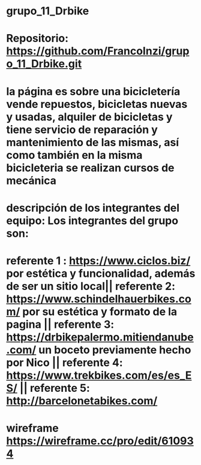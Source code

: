 # grupo_11_Drbike
# Repositorio: https://github.com/FrancoInzi/grupo_11_Drbike.git
# la página es sobre una bicicletería vende repuestos, bicicletas nuevas y usadas, alquiler de bicicletas y tiene servicio de reparación y mantenimiento de las mismas, así como también en la misma bicicleteria se realizan cursos de mecánica 
# descripción de los integrantes del equipo: Los integrantes del grupo son:
<!-- 
★ Nicolas Descalzo es de Buenos Aires, Argentina. Es emprendedor del area de ciclismo, tiene 44 años. 
★ Santino Russo, de Buenos Aires, Argentina. Tiene 18 años y es estudiante.
★ Franco Inzirilo, es oriundo de Mendoza, Argentina. Tiene 30 años y es comunicador social y delivery.
★ Maria Guadalupe Rodriguez Frosi, tiene 33 años, es de Cordoba, Argentina. Es Tecnica Universitaria en Industrias Alimentarias.
★Yediz Callejas
-->
# referente 1 : https://www.ciclos.biz/ por estética y funcionalidad, además de ser un sitio local|| referente 2: https://www.schindelhauerbikes.com/ por su estética y formato de la pagina || referente 3: https://drbikepalermo.mitiendanube.com/ un boceto previamente hecho por Nico || referente 4: https://www.trekbikes.com/es/es_ES/ || referente 5: http://barcelonetabikes.com/
# wireframe https://wireframe.cc/pro/edit/610934

<!--  Entregable: Wireframe digital o analógico de las siguientes secciones del sitio:
● Home =    https://wireframe.cc/pro/pp/e43b91ea2610934
● Detalle de producto = 
● Carrito de compras 
● Formulario de registro
● Formulario de login = 
Tip: les recomendamos crear la carpeta wireframes para incluir este contenido.
Entregable (Opcional): Boceto o diseño del sitio incluyendo.
● Logo 
● Colores
● Tipografías
Tip: les recomendamos crear la carpeta design para incluir este contenido.

> Resumen de entregables
★ URL del repositorio con todos los colaboradores agregados.
★ Archivo README.md con:
○ Temática del sitio y público objetivo.
○ Listado de al menos 5 referentes.
★ Wireframe de las siguientes páginas:
○ Home
○ Detalle de producto
○ Carrito de compras
○ Formulario de registro
○ Formulario de login
★ Opcional: Boceto o diseño gráfico del sitio (logo, colores, tipografías, etc).

7

> Cierre
Ya lo dijimos antes, pero vale la pena repetirlo: si quieren que su proyecto tenga más
posibilidades de tener éxito, pónganle esmero a la etapa de planificación.
Tener un documento que explique el objetivo y el contexto del sitio así como tener un listado de
referentes provee un marco de referencia para resolver dudas.
Tener un wireframe y un boceto del sitio permite que los integrantes del grupo trabajen porgit pull
separado y que luego, al unir las piezas, todas coincidan. Por otro lado, es un documento de
consulta a la hora de resolver dudas sobre cómo debe quedar tal o cual sección.
Por último, y no menos importante, sepan que las cosas pueden romperse, pueden no salir bien
o tan bien como esperaban, y eso es totalmente normal. Lo importante es que aprendan a
trabajar en conjunto para que el resultado sea cada vez mejor.. -->
